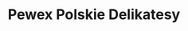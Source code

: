 ---
title: "Pewex Polskie Delikatesy"
url: /croydon/pewex-polskie-delikatesy/
shop: Lebensmittel
---